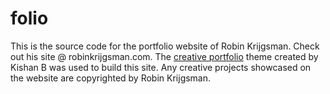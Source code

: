# folio

This is the source code for the portfolio website of Robin Krijgsman. Check out his site @ robinkrijgsman.com. The [creative portfolio](https://themes.gohugo.io/hugo-creative-portfolio-theme/) theme created by Kishan B was used to build this site. Any creative projects showcased on the website are copyrighted by Robin Krijgsman. 